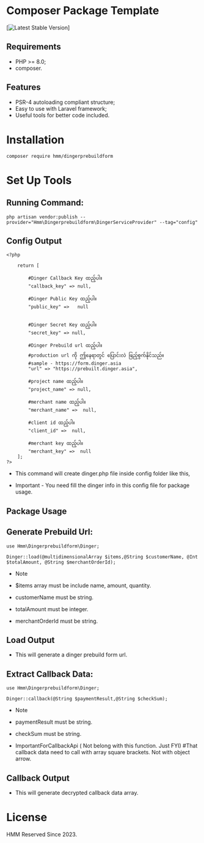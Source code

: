 Composer Package Template
============

[![Latest Stable Version](https://packagist.org/packages/hmm/dingerprebuildform)]

Requirements
------------

* PHP >= 8.0;
* composer.

Features
--------

* PSR-4 autoloading compliant structure;
* Easy to use with Laravel framework;
* Useful tools for better code included.

Installation
============

    composer require hmm/dingerprebuildform
    
<!-- This will create a basic project structure for you: -->

<!-- * **/build** is used to store code coverage output by default;
* **/src** is where your codes will live in, each class will need to reside in its own file inside this folder;
* **/tests** each class that you write in src folder needs to be tested before it was even "included" into somewhere else. So basically we have tests classes there to test other classes;
* **.gitignore** there are certain files that we don't want to publish in Git, so we just add them to this fle for them to "get ignored by git";
* **CHANGELOG.md** to keep track of package updates;
* **CONTRIBUTION.md** Contributor Covenant Code of Conduct;
* **LICENSE** terms of how much freedom other programmers is allowed to use this library;
* **README.md** it is a mini documentation of the library, this is usually the "home page" of your repo if you published it on GitHub and Packagist;
* **composer.json** is where the information about your library is stored, like package name, author and dependencies;
* **phpunit.xml** It is a configuration file of PHPUnit, so that tests classes will be able to test the classes you've written;
* **.travis.yml** basic configuration for Travis CI with configured test coverage reporting for code climate. -->

<!-- Please refer to original [article](http://www.darwinbiler.com/creating-composer-package-library/) for more information. -->

Set Up Tools
============

Running Command:
--------------------------

    php artisan vendor:publish --provider="Hmm\Dingerprebuildform\DingerServiceProvider" --tag="config"


Config Output
----------

    <?php

        return [

            #Dinger Callback Key ထည့်ပါ။
            "callback_key" => null,

            #Dinger Public Key ထည့်ပါ။
            "public_key" =>   null


            #Dinger Secret Key ထည့်ပါ။
            "secret_key" => null,
        
            #Dinger Prebuild url ထည့်ပါ။
            #production url ကို ဤနေရာတွင် ပြောင်းလဲ ဖြည့်စွက်နိုင်သည်။ 
            #sample - https://form.dinger.asia
            "url" => "https://prebuilt.dinger.asia",

            #project name ထည့်ပါ။
            "project_name" => null,

            #merchant name ထည့်ပါ။
            "merchant_name" =>  null,

            #client id ထည့်ပါ။
            "client_id" =>  null,

            #merchant key ထည့်ပါ။
            "merchant_key" =>  null
        ];
    ?>

* This command will create dinger.php file inside config folder like this, 

* Important - You need fill the dinger info in this config file for package usage.


Package Usage
------------

Generate Prebuild Url:
----------------

    use Hmm\Dingerprebuildform\Dinger;

    Dinger::load(@multidimensionalArray $items,@String $customerName, @Int $totalAmount, @String $merchantOrderId);

* Note 

* $items array must be include name, amount, quantity.
* customerName must be string.
* totalAmount must be integer.
* merchantOrderId must be string.

Load Output 
---------

* This will generate a dinger prebuild form url.    

Extract Callback Data:
----------------

    use Hmm\Dingerprebuildform\Dinger;

    Dinger::callback(@String $paymentResult,@String $checkSum);

* Note 

* paymentResult must be string.
* checkSum must be string.


* ImportantForCallbackApi ( Not belong with this function. Just FYI) 
#That callback data need to call with array square brackets. Not with object arrow.

Callback Output 
------

* This will generate decrypted callback data array.    

<!-- Changelog
========= -->

<!-- To keep track, please refer to [CHANGELOG.md](https://github.com/GinoPane/composer-package-template/blob/master/CHANGELOG.md). -->

<!-- Contributing
============

1. Fork it.
2. Create your feature branch (git checkout -b my-new-feature).
3. Make your changes.
4. Run the tests, adding new ones for your own code if necessary (phpunit).
5. Commit your changes (git commit -am 'Added some feature').
6. Push to the branch (git push origin my-new-feature).
7. Create new pull request.

Also please refer to [CONTRIBUTION.md](https://github.com/GinoPane/composer-package-template/blob/master/CONTRIBUTION.md). -->

License
=======

HMM Reserved Since 2023.